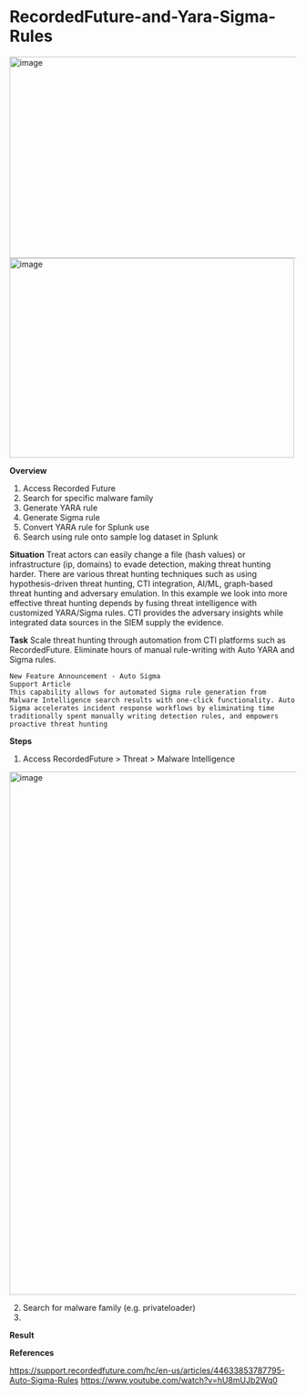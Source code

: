 # RecordedFuture-and-Yara-Sigma-Rules

<img width="528" height="353" alt="image" src="https://github.com/user-attachments/assets/6488c52b-8bbb-4e0f-99ef-0069c9085588" />

<img width="500" height="350" alt="image" src="https://github.com/user-attachments/assets/582690a2-cc23-4fa3-aadd-98daacf4c9b2" />


**Overview**
1. Access Recorded Future
2. Search for specific malware family
3. Generate YARA rule
4. Generate Sigma rule
5. Convert YARA rule for Splunk use
6. Search using rule onto sample log dataset in Splunk

**Situation**
Treat actors can easily change a file (hash values) or infrastructure (ip, domains) to evade detection, making threat hunting harder. There are various threat hunting techniques such as using hypothesis-driven threat hunting, CTI integration, AI/ML, graph-based threat hunting and adversary emulation.
In this example we look into more effective threat hunting depends by fusing threat intelligence with customized YARA/Sigma rules. CTI provides the adversary insights while integrated data sources in the SIEM supply the evidence.

**Task**
Scale threat hunting through automation from CTI platforms such as RecordedFuture. Eliminate hours of manual rule-writing with Auto YARA and Sigma rules.
```
New Feature Announcement - Auto Sigma
Support Article
This capability allows for automated Sigma rule generation from Malware Intelligence search results with one-click functionality. Auto Sigma accelerates incident response workflows by eliminating time traditionally spent manually writing detection rules, and empowers proactive threat hunting
```

**Steps**

1. Access RecordedFuture > Threat > Malware Intelligence 
<img width="1815" height="917" alt="image" src="https://github.com/user-attachments/assets/26360aa9-cc9c-4d45-8a76-5644875e3f1f" />

2. Search for malware family (e.g. privateloader)
3. 

**Result**


**References**

https://support.recordedfuture.com/hc/en-us/articles/44633853787795-Auto-Sigma-Rules
https://www.youtube.com/watch?v=hU8mUJb2Wq0
